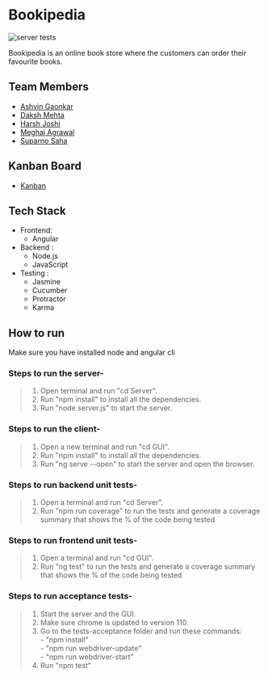 # Bookipedia
![server tests](https://github.ncsu.edu/Bookipedia/CSC510_SE_Project/actions/workflows/server.yml/badge.svg)

Bookipedia is an online book store where the customers can order their favourite books.

## Team Members <br>
- [Ashvin Gaonkar](https://github.ncsu.edu/agaonka2)
- [Daksh Mehta](https://github.ncsu.edu/dmehta4) 
- [Harsh Joshi](https://github.ncsu.edu/hjoshi2)
- [Meghaj Agrawal](https://github.ncsu.edu/magrawa7) 
- [Suparno Saha](https://github.ncsu.edu/ssaha7) 

## Kanban Board
- [Kanban](https://github.ncsu.edu/Bookipedia/CSC510_SE_Project/projects/1)

## Tech Stack<br>

- Frontend: 
  - Angular
- Backend : 
  - Node.js
  - JavaScript  
- Testing :
  - Jasmine
  - Cucumber
  - Protractor
  - Karma
 
 ## How to run<br>
 Make sure you have installed node and angular cli<br>
### Steps to run the server- <br>
> 1. Open terminal and run "cd Server". <br>
> 2. Run "npm install" to install all the dependencies. <br>
> 3. Run "node server.js" to start the server. <br>

### Steps to run the client- <br>
> 1. Open a new terminal and run "cd GUI". <br>
> 2. Run "npm install" to install all the dependencies. <br>
> 3. Run "ng serve --open" to start the server and open the browser. <br>

### Steps to run backend unit tests- <br>
> 1. Open a terminal and run "cd Server". <br>
> 2. Run "npm run coverage" to run the tests and generate a coverage summary that shows the % of the code being tested <br>

### Steps to run frontend unit tests- <br>
> 1. Open a terminal and run "cd GUI". <br>
> 2. Run "ng test" to run the tests and generate a coverage summary that shows the % of the code being tested <br>

### Steps to run acceptance tests- <br>
> 1. Start the server and the GUI. <br>
> 2. Make sure chrome is updated to version 110. <br>
> 3. Go to the tests-acceptance folder and run these commands: <br>
    - "npm install" <br>
    - "npm run webdriver-update" <br>
    - "npm run webdriver-start" <br>
> 4. Run "npm test"
